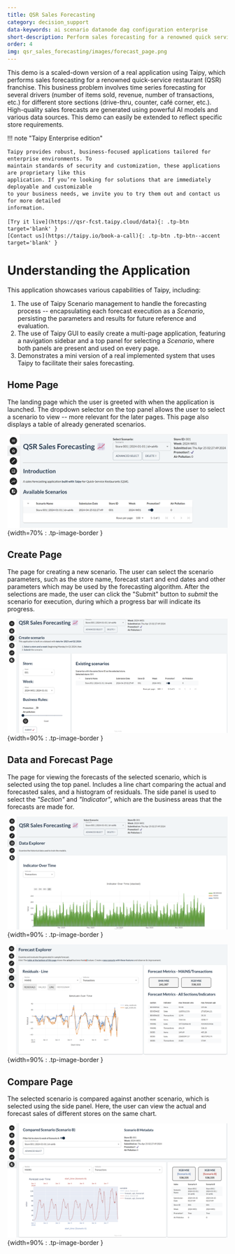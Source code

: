 ```yaml
---
title: QSR Sales Forecasting
category: decision_support
data-keywords: ai scenario datanode dag configuration enterprise
short-description: Perform sales forecasting for a renowned quick service restaurant (QSR) franchise.
order: 4
img: qsr_sales_forecasting/images/forecast_page.png
---
```


This demo is a scaled-down version of a real application using Taipy, which performs
sales forecasting for a renowned quick-service restaurant (QSR) franchise. This business
problem involves time series forecasting for several drivers (number of items sold,
revenue, number of transactions, etc.) for different store sections (drive-thru, counter, café
corner, etc.). High-quality sales forecasts are generated using powerful AI models and
various data sources. This demo can easily be extended to reflect specific store
requirements.

!!! note "Taipy Enterprise edition"

    Taipy provides robust, business-focused applications tailored for enterprise environments. To
    maintain standards of security and customization, these applications are proprietary like this
    application. If you’re looking for solutions that are immediately deployable and customizable
    to your business needs, we invite you to try them out and contact us for more detailed
    information.

    [Try it live](https://qsr-fcst.taipy.cloud/data){: .tp-btn target='blank' }
    [Contact us](https://taipy.io/book-a-call){: .tp-btn .tp-btn--accent target='blank' }

# Understanding the Application

This application showcases various capabilities of Taipy, including:

1. The use of Taipy Scenario management to handle the forecasting process --
encapsulating each forecast execution as a *Scenario*, persisting the parameters
and results for future reference and evaluation.
2. The use of Taipy GUI to easily create a multi-page application, featuring a navigation
sidebar and a top panel for selecting a *Scenario*, where both panels are present and
used on every page.
3. Demonstrates a mini version of a real implemented system that uses Taipy to
facilitate their sales forecasting.

## Home Page

The landing page which the user is greeted with when the application is launched. The
dropdown selector on the top panel allows the user to select a scenario to view -- more
relevant for the later pages. This page also displays a table of already generated
scenarios.

![Home Page](images/home_page.png){width=70% : .tp-image-border }

## Create Page

The page for creating a new scenario. The user can select the scenario parameters, such
as the store name, forecast start and end dates and other parameters which may be used by
the forecasting algorithm. After the selections are made, the user can click the "Submit"
button to *submit* the scenario for execution, during which a progress bar will indicate
its progress.

![Create Page](images/scenario_page.png){width=90% : .tp-image-border }

## Data and Forecast Page

The page for viewing the forecasts of the selected scenario, which is selected using the
top panel. Includes a line chart comparing the actual and forecasted sales, and a
histogram of residuals. The side panel is used to select the *"Section"* and
*"Indicator"*, which are the business areas that the forecasts are made for.

![Data Page](images/data_page.png){width=90% : .tp-image-border }

![Forecast Page](images/forecast_page.png){width=90% : .tp-image-border }

## Compare Page

The selected scenario is compared against another scenario, which is selected using the
side panel. Here, the user can view the actual and forecast sales of different stores on
the same chart.

![Compare Page](images/comparison_page.png){width=90% : .tp-image-border }
